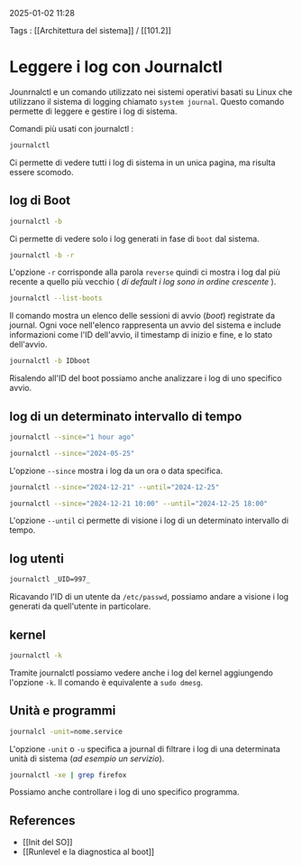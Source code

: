 2025-01-02 11:28

Tags : [[Architettura del sistema]] / [[101.2]]

# Leggere i log con Journalctl

Jounrnalctl e un comando utilizzato nei sistemi operativi basati su Linux che utilizzano il sistema di logging chiamato `system journal`. Questo comando permette di leggere e gestire i log di sistema.

Comandi più usati con journalctl : 

```bash
journalctl
```

Ci permette di vedere tutti i log di sistema in un unica pagina, ma risulta essere scomodo.
## log di Boot

```bash
journalctl -b
```

Ci permette di vedere solo i log generati in fase di `boot` dal sistema.

```bash
journalctl -b -r
```

L'opzione `-r` corrisponde alla parola `reverse` quindi ci mostra i log dal più recente a quello più vecchio ( *di default i log sono in ordine crescente* ).

```bash
journalctl --list-boots
```

Il comando mostra un elenco delle sessioni di avvio (*boot*) registrate da journal. Ogni voce nell'elenco rappresenta un avvio del sistema e include informazioni come l'ID dell'avvio, il timestamp di inizio e fine, e lo stato dell'avvio.

```bash
journalctl -b IDboot
```

Risalendo all'ID del boot possiamo anche analizzare i log di uno specifico avvio.

## log di un determinato intervallo di tempo

```bash
journalctl --since="1 hour ago"
```

```bash
journalctl --since="2024-05-25"
```

L'opzione `--since` mostra i log da un ora o data specifica.

```bash
journalctl --since="2024-12-21" --until="2024-12-25"
```

```bash
journalctl --since="2024-12-21 10:00" --until="2024-12-25 18:00"
```

L'opzione `--until` ci permette di visione i log di un determinato intervallo di tempo.

## log utenti

```bash
journalctl _UID=997_
```

Ricavando l'ID di un utente da `/etc/passwd`, possiamo andare a visione i log generati da quell'utente in particolare.

## kernel

```bash
journalctl -k
```

Tramite journalctl possiamo vedere anche i log del kernel aggiungendo l'opzione `-k`. Il comando è equivalente a `sudo dmesg`.

## Unità e programmi

```bash
journalcl -unit=nome.service
```

L'opzione `-unit` o `-u` specifica a journal di filtrare i log di una determinata unità di sistema (*ad esempio un servizio*).

```bash
journalctl -xe | grep firefox
```

Possiamo anche controllare i log di uno specifico programma.
## References

- [[Init del SO]]
- [[Runlevel e la diagnostica al boot]]